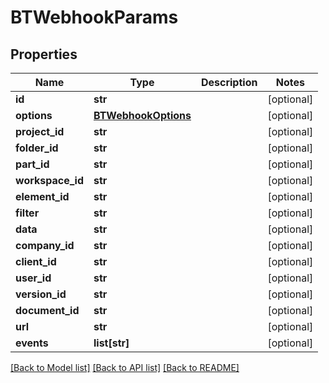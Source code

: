# BTWebhookParams

## Properties
Name | Type | Description | Notes
------------ | ------------- | ------------- | -------------
**id** | **str** |  | [optional] 
**options** | [**BTWebhookOptions**](BTWebhookOptions.md) |  | [optional] 
**project_id** | **str** |  | [optional] 
**folder_id** | **str** |  | [optional] 
**part_id** | **str** |  | [optional] 
**workspace_id** | **str** |  | [optional] 
**element_id** | **str** |  | [optional] 
**filter** | **str** |  | [optional] 
**data** | **str** |  | [optional] 
**company_id** | **str** |  | [optional] 
**client_id** | **str** |  | [optional] 
**user_id** | **str** |  | [optional] 
**version_id** | **str** |  | [optional] 
**document_id** | **str** |  | [optional] 
**url** | **str** |  | [optional] 
**events** | **list[str]** |  | [optional] 

[[Back to Model list]](../README.md#documentation-for-models) [[Back to API list]](../README.md#documentation-for-api-endpoints) [[Back to README]](../README.md)


